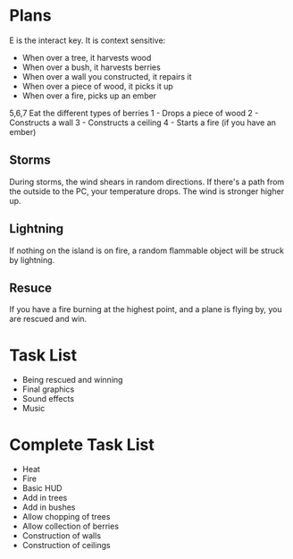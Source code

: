 # Plans
E is the interact key. It is context sensitive:
- When over a tree, it harvests wood
- When over a bush, it harvests berries
- When over a wall you constructed, it repairs it
- When over a piece of wood, it picks it up
- When over a fire, picks up an ember

5,6,7 Eat the different types of berries
1 - Drops a piece of wood
2 - Constructs a wall
3 - Constructs a ceiling
4 - Starts a fire (if you have an ember)

## Storms
During storms, the wind shears in random directions. If there's a path from the outside to the PC, your temperature drops. The wind is stronger higher up.

## Lightning
If nothing on the island is on fire, a random flammable object will be struck by lightning.

## Resuce
If you have a fire burning at the highest point, and a plane is flying by, you are rescued and win.

# Task List
- Being rescued and winning
- Final graphics
- Sound effects
- Music

# Complete Task List
- Heat
- Fire
- Basic HUD
- Add in trees
- Add in bushes
- Allow chopping of trees
- Allow collection of berries
- Construction of walls
- Construction of ceilings